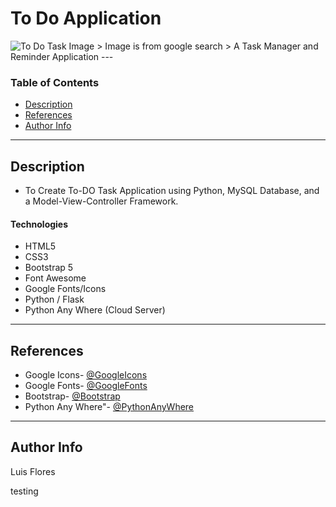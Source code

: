 # To Do Application
<img src="https://s3-us-east-2.amazonaws.com/static.showingtime.com/wp-content/uploads/2018/06/TaskList-795x675.jpg" alt="To Do Task Image"/>
> Image is from google search
> A Task Manager and Reminder Application
---

### Table of Contents

- [Description](#description)
- [References](#references)
- [Author Info](#author-info)

---

## Description

- To Create To-DO Task Application using Python, MySQL Database, and a Model-View-Controller Framework.
#### Technologies

- HTML5
- CSS3
- Bootstrap 5
- Font Awesome
- Google Fonts/Icons
- Python / Flask
- Python Any Where (Cloud Server)

---

## References

- Google Icons- [@GoogleIcons](https://fonts.google.com/icons)
- Google Fonts- [@GoogleFonts](https://fonts.google.com/)
- Bootstrap- [@Bootstrap](https://getbootstrap.com/)
- Python Any Where"- [@PythonAnyWhere](https://www.pythonanywhere.com/)

---


## Author Info
Luis Flores

testing